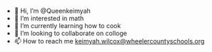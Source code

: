 - 👋 Hi, I’m @Queenkeimyah
- 👀 I’m interested in math
- 🌱 I’m currently learning how to cook
- 💞️ I’m looking to collaborate on colloge
- 📫 How to reach me keimyah.wilcox@wheelercountyschools.org

<!---
Queenkeimyah/Queenkeimyah is a ✨ special ✨ repository because its `README.md` (this file) appears on your GitHub profile.
You can click the Preview link to take a look at your changes.
--->
